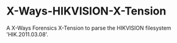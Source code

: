 # X-Ways-HIKVISION-X-Tension
A X-Ways Forensics X-Tension to parse the HIKVISION filesystem 'HIK.2011.03.08'.
